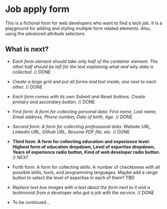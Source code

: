 # Job apply form

This is a fictional form for web developers who want to find a tech job. It is a playground for adding and styling multiple form related elements. Also, using the advanced attribute selectors.

## What is next?

- _Each form element should take only half of the container element. The other half should be left for the text explaining what and why data is collected._ // DONE

- _Create a large grid and put all forms and text inside, one next to each other._ // DONE

- _Each form comes with its own Submit and Reset buttons. Create primary and secondary button._ // DONE

- _First form: A form for collecting personal data: First name, Last name, Email address, Phone number, Date of birth, Age._ // DONE

- _Second form: A form for collecting professional data: Website URL, Linkedin URL, Github URL, Resume PDF file, etc._ // DONE

- **Third form: A form for collecting education and experience level: Highest form of education dropdown, Level of expertise dropdown, Years of experience radio button, Kind of web developer radio button.** // NEXT

- Forth form: A form for collecting skills. A number of checkboxes with all possible skills, tools, and programming languages. Maybe add a range button to select the level of expertise in each of them? TBD

- _Replace text box images with a text about the form next to it and a testimonial from a developer who got a job with the service._ // DONE

- To be continued...
